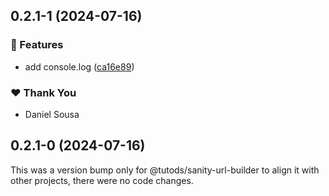 ## 0.2.1-1 (2024-07-16)


### 🚀 Features

- add console.log ([ca16e89](https://github.com/tutods/sanity-image/commit/ca16e89))


### ❤️  Thank You

- Daniel Sousa

## 0.2.1-0 (2024-07-16)

This was a version bump only for @tutods/sanity-url-builder to align it with other projects, there were no code changes.